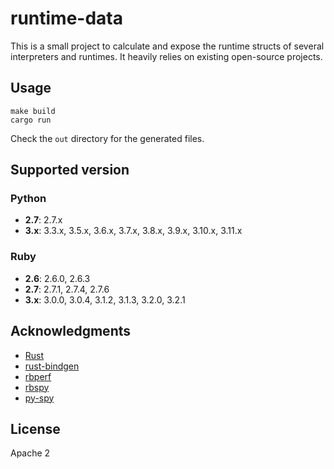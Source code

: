 # runtime-data

This is a small project to calculate and expose the runtime structs of several interpreters and runtimes.
It heavily relies on existing open-source projects.

## Usage

```
make build
cargo run
```

Check the `out` directory for the generated files.

## Supported version

### Python

- **2.7**: 2.7.x
- **3.x**: 3.3.x, 3.5.x, 3.6.x, 3.7.x, 3.8.x, 3.9.x, 3.10.x, 3.11.x

### Ruby

- **2.6**: 2.6.0, 2.6.3
- **2.7**: 2.7.1, 2.7.4, 2.7.6
- **3.x**: 3.0.0, 3.0.4, 3.1.2, 3.1.3, 3.2.0, 3.2.1

## Acknowledgments

- [Rust](https://github.com/rust-lang)
- [rust-bindgen](https://github.com/rust-lang/rust-bindgen)
- [rbperf](https://github.com/javierhonduco/rbperf)
- [rbspy](https://github.com/rbspy/rbspy)
- [py-spy](https://github.com/benfred/py-spy)

## License

Apache 2
